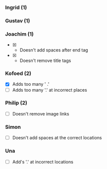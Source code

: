 ### Ingrid (1)

### Gustav (1)

### Joachim (1)

- [x] - Doesn't add spaces after end tag
- [x] - Doesn't remove title tags

### Kofoed (2)

- [x] Adds too many ' .'
- [ ] Adds too many '.' at incorrect places

### Philip (2)

- [ ] Doesn't remove image links

### Simon

- [ ] Doesn't add spaces at the correct locations

### Una

- [ ] Add's '.' at incorrect locations
